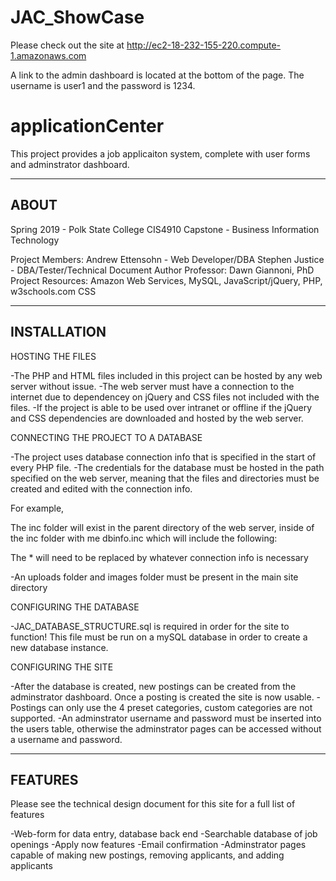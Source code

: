 # JAC_ShowCase

Please check out the site at http://ec2-18-232-155-220.compute-1.amazonaws.com

A link to the admin dashboard is located at the bottom of the page. The username is user1 and the password is 1234.

# applicationCenter

This project provides a job applicaiton system, complete with user forms and adminstrator dashboard.

---------------------
ABOUT
---------------------
Spring 2019 - Polk State College CIS4910 Capstone - Business Information Technology

Project Members: Andrew Ettensohn - Web Developer/DBA
Stephen Justice - DBA/Tester/Technical Document Author
Professor: Dawn Giannoni, PhD 
Project Resources: Amazon Web Services, MySQL, JavaScript/jQuery, PHP, w3schools.com CSS

----------------------
INSTALLATION
----------------------

HOSTING THE FILES

-The PHP and HTML files included in this project can be hosted by any web server without issue. 
-The web server must have a connection to the internet due to dependencey on jQuery and CSS files not included with the files.
-If the project is able to be used over intranet or offline if the jQuery and CSS dependencies are downloaded and hosted by the web server.

CONNECTING THE PROJECT TO A DATABASE

-The project uses database connection info that is specified in the start of every PHP file.
-The credentials for the database must be hosted in the path specified on the web server, meaning that the files and directories must be created and edited with the connection info. 

For example, <?php include "../inc/dbinfo.inc"; ?>

The inc folder will exist in the parent directory of the web server, inside of the inc folder with me dbinfo.inc which will include the following:
 
<?php
define('DB_SERVER', '*');
define('DB_USERNAME', '*');
define('DB_PASSWORD', '*');
define('DB_DATABASE', '*');
?>

The * will need to be replaced by whatever connection info is necessary

-An uploads folder and images folder must be present in the main site directory

CONFIGURING THE DATABASE

-JAC_DATABASE_STRUCTURE.sql is required in order for the site to function! This file must be run on a mySQL database in order to create a new database instance. 

CONFIGURING THE SITE

-After the database is created, new postings can be created from the adminstrator dashboard. Once a posting is created the site is now usable.
-Postings can only use the 4 preset categories, custom categories are not supported.
-An adminstrator username and password must be inserted into the users table, otherwise the adminstrator pages can be accessed without a username and password.

----------------------
FEATURES
----------------------
Please see the technical design document for this site for a full list of features

-Web-form for data entry, database back end
-Searchable database of job openings
-Apply now features
-Email confirmation
-Adminstrator pages capable of making new postings, removing applicants, and adding applicants
